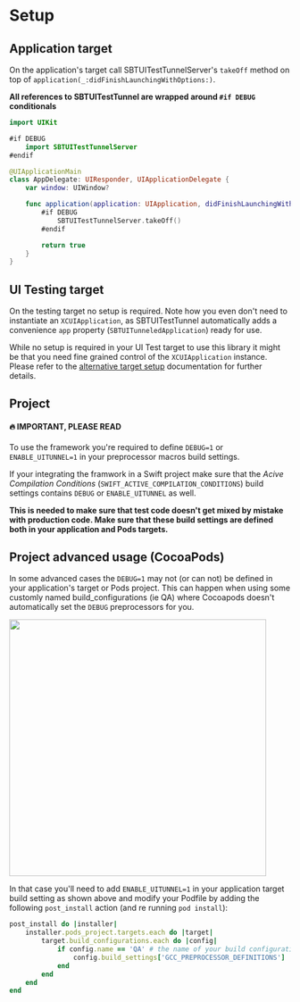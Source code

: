 # Setup

## Application target

On the application's target call SBTUITestTunnelServer's `takeOff` method on top of `application(_:didFinishLaunchingWithOptions:)`.

**All references to SBTUITestTunnel are wrapped around `#if DEBUG` conditionals**

```swift
import UIKit

#if DEBUG 
    import SBTUITestTunnelServer
#endif

@UIApplicationMain
class AppDelegate: UIResponder, UIApplicationDelegate {
    var window: UIWindow?

    func application(application: UIApplication, didFinishLaunchingWithOptions launchOptions: [NSObject: AnyObject]?) -> Bool {
        #if DEBUG
            SBTUITestTunnelServer.takeOff()
        #endif

        return true
    }
}
```

## UI Testing target

On the testing target no setup is required. Note how you even don't need to instantiate an `XCUIApplication`, as SBTUITestTunnel automatically adds a convenience `app` property (`SBTUITunneledApplication`) ready for use.

While no setup is required in your UI Test target to use this library it might be that you need fine grained control of the `XCUIApplication` instance. Please refer to the [alternative target setup](Setup_alternative_target) documentation for further details.



## Project

#### 🔥 IMPORTANT, PLEASE READ

To use the framework you're required to define `DEBUG=1` or `ENABLE_UITUNNEL=1` in your preprocessor macros build settings.

If your integrating the framwork in a Swift project make sure that the _Acive Compilation Conditions_ (`SWIFT_ACTIVE_COMPILATION_CONDITIONS`) build settings contains `DEBUG` or `ENABLE_UITUNNEL` as well.

**This is needed to make sure that test code doesn't get mixed by mistake with production code. Make sure that these build settings are defined both in your application and Pods targets.**


## Project advanced usage (CocoaPods)

In some advanced cases the `DEBUG=1` may not (or can not) be defined in your application's target or Pods project. This can happen when using some customly named build_configurations (ie QA) where Cocoapods doesn't automatically set the `DEBUG` preprocessors for you.

<img src="https://raw.githubusercontent.com/Subito-it/SBTUITestTunnel/master/Images/qa_preprocessor_macros.png" width="460" />

In that case you'll need to add `ENABLE_UITUNNEL=1` in your application target build setting as shown above and modify your Podfile by adding the following `post_install` action (and re running `pod install`):

```ruby
post_install do |installer|
    installer.pods_project.targets.each do |target|
        target.build_configurations.each do |config|
            if config.name == 'QA' # the name of your build configuration
                config.build_settings['GCC_PREPROCESSOR_DEFINITIONS'] ||= ['$(inherited)', 'ENABLE_UITUNNEL=1']
            end
        end
    end
end
```
